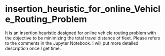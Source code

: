 # insertion_heuristic_for_online_Vehicle_Routing_Problem
It is an insertion heuristic designed for online vehicle routing problem with the objective to be minimizing the total travel distance of fleet. Please refers to the comments in the Jupyter Notebook. I will put more detailed description once I get time.

